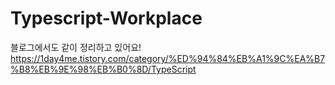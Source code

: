 # Typescript-Workplace

블로그에서도 같이 정리하고 있어요!
https://1day4me.tistory.com/category/%ED%94%84%EB%A1%9C%EA%B7%B8%EB%9E%98%EB%B0%8D/TypeScript
